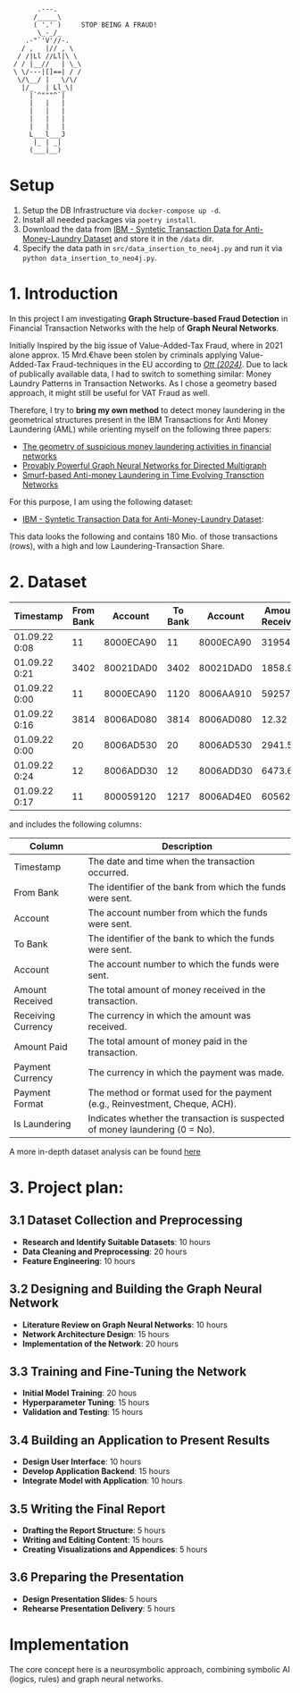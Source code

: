 ```
       .---.
      /_____\
      ( '.' )     STOP BEING A FRAUD!
       \_-_/_
    .-"`'V'//-.
   / ,   |// , \
  / /|Ll //Ll|\ \
 / / |__//   | \_\
 \ \/---|[]==| / /
  \/\__/ |   \/\/
   |/_   | Ll_\|
     |`^"""^`|
     |   |   |
     |   |   |
     |   |   |
     |   |   |
     L___l___J
      |_ | _|
     (___|__)
```


# Setup
1. Setup the DB Infrastructure via `docker-compose up -d`.
2. Install all needed packages via `poetry install`.
3. Download the data from [IBM - Syntetic Transaction Data for Anti-Money-Laundry Dataset](https://www.kaggle.com/datasets/ealtman2019/ibm-transactions-for-anti-money-laundering-aml/data) and store it in the `/data` dir.
4. Specify the data path in `src/data_insertion_to_neo4j.py` and run it via `python data_insertion_to_neo4j.py`.


# 1. Introduction
In this project I am investigating **Graph Structure-based Fraud Detection** in Financial Transaction Networks with the help of **Graph Neural Networks**.


Initially Inspired by the big issue of Value-Added-Tax Fraud, where in 2021 alone approx. 15 Mrd.€have been stolen by criminals applying Value-Added-Tax Fraud-techniques in the EU according to [*Ott (2024)*](https://epub.jku.at/obvulihs/download/pdf/10500928).
Due to lack of publically available data, I had to switch to something similar: Money Laundry Patterns in Transaction Networks. As I chose a geometry based approach, it might still be useful for VAT Fraud as well.


Therefore, I try to **bring my own method** to detect money laundering in the geometrical structures present in the IBM Transactions for Anti Money Laundering (AML) while orienting myself on the following three papers:
- [The geometry of suspicious money laundering activities in financial networks](https://perfilesycapacidades.javeriana.edu.co/en/publications/the-geometry-of-suspicious-money-laundering-activities-in-financi)
- [Provably Powerful Graph Neural Networks for Directed Multigraph](https://arxiv.org/pdf/2306.11586)
- [Smurf-based Anti-money Laundering in Time Evolving Transction Networks](https://www.researchgate.net/publication/354487674_Smurf-Based_Anti-money_Laundering_in_Time-Evolving_Transaction_Networks)

For this purpose, I am using the following dataset:
-  [IBM - Syntetic Transaction Data for Anti-Money-Laundry Dataset](https://www.kaggle.com/datasets/ealtman2019/ibm-transactions-for-anti-money-laundering-aml/data): 



This data looks the following and contains 180 Mio. of those transactions (rows), with a high and low Laundering-Transaction Share.



# 2. Dataset

| Timestamp       | From Bank | Account    | To Bank | Account    | Amount Received | Receiving Currency | Amount Paid | Payment Currency | Payment Format | Is Laundering |
|-----------------|-----------|------------|---------|------------|-----------------|--------------------|-------------|------------------|----------------|---------------|
| 01.09.22 0:08   | 11        | 8000ECA90  | 11      | 8000ECA90  | 3195403         | US Dollar          | 3195403     | US Dollar        | Reinvestment   | 0             |
| 01.09.22 0:21   | 3402      | 80021DAD0  | 3402    | 80021DAD0  | 1858.96         | US Dollar          | 1858.96     | US Dollar        | Reinvestment   | 0             |
| 01.09.22 0:00   | 11        | 8000ECA90  | 1120    | 8006AA910  | 592571          | US Dollar          | 592571      | US Dollar        | Cheque         | 0             |
| 01.09.22 0:16   | 3814      | 8006AD080  | 3814    | 8006AD080  | 12.32           | US Dollar          | 12.32       | US Dollar        | Reinvestment   | 0             |
| 01.09.22 0:00   | 20        | 8006AD530  | 20      | 8006AD530  | 2941.56         | US Dollar          | 2941.56     | US Dollar        | Reinvestment   | 0             |
| 01.09.22 0:24   | 12        | 8006ADD30  | 12      | 8006ADD30  | 6473.62         | US Dollar          | 6473.62     | US Dollar        | Reinvestment   | 0             |
| 01.09.22 0:17   | 11        | 800059120  | 1217    | 8006AD4E0  | 60562           | US Dollar          | 60562       | US Dollar        | ACH            | 0             |



and includes the following columns:


| Column             | Description                                                                 |
|--------------------|-----------------------------------------------------------------------------|
| Timestamp          | The date and time when the transaction occurred.                            |
| From Bank          | The identifier of the bank from which the funds were sent.                  |
| Account            | The account number from which the funds were sent.                          |
| To Bank            | The identifier of the bank to which the funds were sent.                    |
| Account            | The account number to which the funds were sent.                            |
| Amount Received    | The total amount of money received in the transaction.                      |
| Receiving Currency | The currency in which the amount was received.                              |
| Amount Paid        | The total amount of money paid in the transaction.                          |
| Payment Currency   | The currency in which the payment was made.                                 |
| Payment Format     | The method or format used for the payment (e.g., Reinvestment, Cheque, ACH).|
| Is Laundering      | Indicates whether the transaction is suspected of money laundering (0 = No).|


A more in-depth dataset analysis can be found [here](https://www.kaggle.com/datasets/ealtman2019/ibm-transactions-for-anti-money-laundering-aml/data:)

# 3. Project plan:
## 3.1 Dataset Collection and Preprocessing
- **Research and Identify Suitable Datasets**: 10 hours
- **Data Cleaning and Preprocessing**: 20 hours
- **Feature Engineering**: 10 hours

## 3.2 Designing and Building the Graph Neural Network
- **Literature Review on Graph Neural Networks**: 10 hours
- **Network Architecture Design**: 15 hours
- **Implementation of the Network**: 20 hours

## 3.3 Training and Fine-Tuning the Network
- **Initial Model Training**: 20 hous
- **Hyperparameter Tuning**: 15 hours
- **Validation and Testing**: 15 hours

## 3.4 Building an Application to Present Results
- **Design User Interface**: 10 hours
- **Develop Application Backend**: 15 hours
- **Integrate Model with Application**: 10 hours

## 3.5 Writing the Final Report
- **Drafting the Report Structure**: 5 hours
- **Writing and Editing Content**: 15 hours
- **Creating Visualizations and Appendices**: 5 hours

## 3.6 Preparing the Presentation
- **Design Presentation Slides**: 5 hours
- **Rehearse Presentation Delivery**: 5 hours


# Implementation
The core concept here is a neurosymbolic approach, combining symbolic AI (logics, rules) and graph neural networks. 
